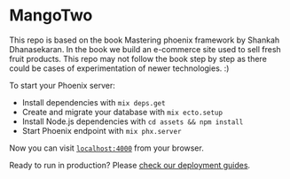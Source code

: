 # MangoTwo

This repo is based on the book Mastering phoenix framework by Shankah Dhanasekaran. In the book we build an e-commerce site used to sell fresh fruit products. This repo may not follow the book step by step as there could be cases of experimentation of newer technologies. :)

To start your Phoenix server:

- Install dependencies with `mix deps.get`
- Create and migrate your database with `mix ecto.setup`
- Install Node.js dependencies with `cd assets && npm install`
- Start Phoenix endpoint with `mix phx.server`

Now you can visit [`localhost:4000`](http://localhost:4000) from your browser.

Ready to run in production? Please [check our deployment guides](https://hexdocs.pm/phoenix/deployment.html).
